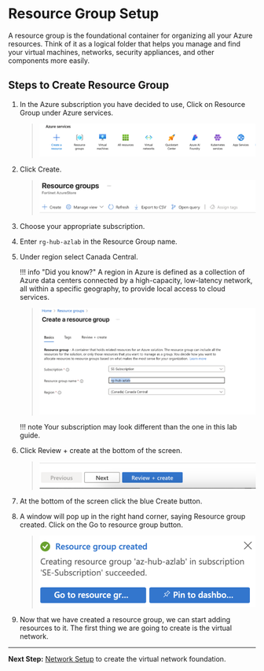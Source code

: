 # Resource Group Setup

A resource group is the foundational container for organizing all your Azure resources. Think of it as a logical folder that helps you manage and find your virtual machines, networks, security appliances, and other components more easily.

## Steps to Create Resource Group

1.  In the Azure subscription you have decided to use, Click on Resource Group under Azure services.

    > ![A group of blue and green arrows AI-generated content may be incorrect.](images/image2.png)

2.  Click Create.

    > ![A screenshot of a computer AI-generated content may be incorrect.](images/image3.png)

3.  Choose your appropriate subscription.

4.  Enter `rg-hub-azlab` in the Resource Group name.

5.  Under region select Canada Central.

    !!! info "Did you know?"
        A region in Azure is defined as a collection of Azure data centers connected by a high-capacity, low-latency network, all within a specific geography, to provide local access to cloud services.

    > ![A screenshot of a computer AI-generated content may be incorrect.](images/image4.png)

    !!! note
        Your subscription may look different than the one in this lab guide.

6.  Click Review + create at the bottom of the screen.

    > ![A blue and white box with text AI-generated content may be incorrect.](images/image5.png)

7.  At the bottom of the screen click the blue Create button.

8.  A window will pop up in the right hand corner, saying Resource group created. Click on the Go to resource group button.

    > ![A screenshot of a computer AI-generated content may be incorrect.](images/image6.png)

9.  Now that we have created a resource group, we can start adding resources to it. The first thing we are going to create is the virtual network.

---

**Next Step:** [Network Setup](02-network-infrastructure.md) to create the virtual network foundation.